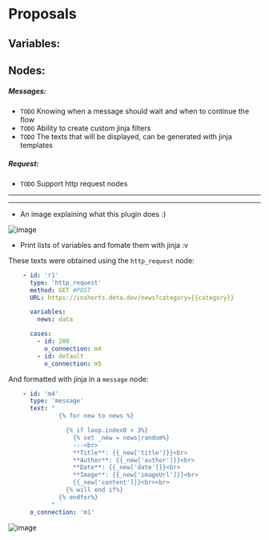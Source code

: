 # Proposals

## Variables:

## Nodes:

##### Messages:
- `TODO` Knowing when a message should wait and when to continue the flow
- `TODO` Ability to create custom jinja filters
- `TODO` The texts that will be displayed, can be generated with jinja templates

##### Request:
- `TODO` Support http request nodes

---
---

- An image explaining what this plugin does :)

![image](https://user-images.githubusercontent.com/50601186/188774939-0d282706-b085-4906-8f37-f8427f767d07.png)

- Print lists of variables and fomate them with jinja :v

These texts were obtained using the `http_request` node:
```yaml
    - id: 'r1'
      type: 'http_request'
      method: GET #POST
      URL: https://inshorts.deta.dev/news?category={{category}}

      variables:
        news: data

      cases:
        - id: 200
          o_connection: m4
        - id: default
          o_connection: m5
```

And formatted with jinja in a `message` node:

```yaml
    - id: 'm4'
      type: 'message'
      text: "
              {% for new to news %}

                {% if loop.index0 < 3%}
                  {% set _new = news|random%}
                  ---<br>
                  **Title**: {{_new['title']}}<br>
                  **Author**: {{_new['author']}}<br>
                  **Date**: {{_new['date']}}<br>
                  **Image**: {{_new['imageUrl']}}<br>
                  {{_new['content']}}<br><br>
                {% will end if%}
              {% endfor%}
            "
      o_connection: 'm1'
```


![image](https://user-images.githubusercontent.com/50601186/192087256-9aff9f3c-ee0b-4d27-92c1-57bba7b0fe2b.png)

